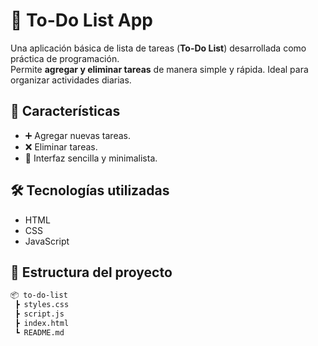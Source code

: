 # 📝 To-Do List App

Una aplicación básica de lista de tareas (**To-Do List**) desarrollada como práctica de programación.  
Permite **agregar y eliminar tareas** de manera simple y rápida. Ideal para organizar actividades diarias.  

## 🚀 Características
- ➕ Agregar nuevas tareas.  
- ❌ Eliminar tareas.  
- 🎨 Interfaz sencilla y minimalista.  

## 🛠️ Tecnologías utilizadas
- HTML  
- CSS  
- JavaScript  

## 📂 Estructura del proyecto
```bash
📦 to-do-list
 ┣ styles.css
 ┣ script.js
 ┣ index.html
 ┗ README.md
